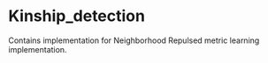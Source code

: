 # Kinship_detection

Contains implementation for Neighborhood Repulsed metric learning implementation. 
